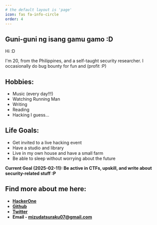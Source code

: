 ```yaml
---
# the default layout is 'page'
icon: fas fa-info-circle
order: 4
---
```

## Guni-guni ng isang gamu gamo :D

Hi :D 

I'm 20, from the Philippines, and a self-taught security researcher. I occasionally do bug bounty for fun and (profit :P)

## Hobbies:
 - Music (every day!!!)
 - Watching Running Man
 - Writing
 - Reading
 - Hacking I guess...

## Life Goals: 

* Get invited to a live hacking event
* Have a studio and library
* Live in my own house and have a small farm
* Be able to sleep without worrying about the future

**Current Goal (2025-02-11): Be active in CTFs, upskill, and write about security-related stuff :P**


## Find more about me here:

- **[HackerOne](https://hackerone.com/datsuraku147)**
- **[Github](https://github.com/datsuraku147)**
- **[Twitter](https://twitter.com/MDatsuraku)**
- **Email - mizudatsuraku07@gmail.com**
